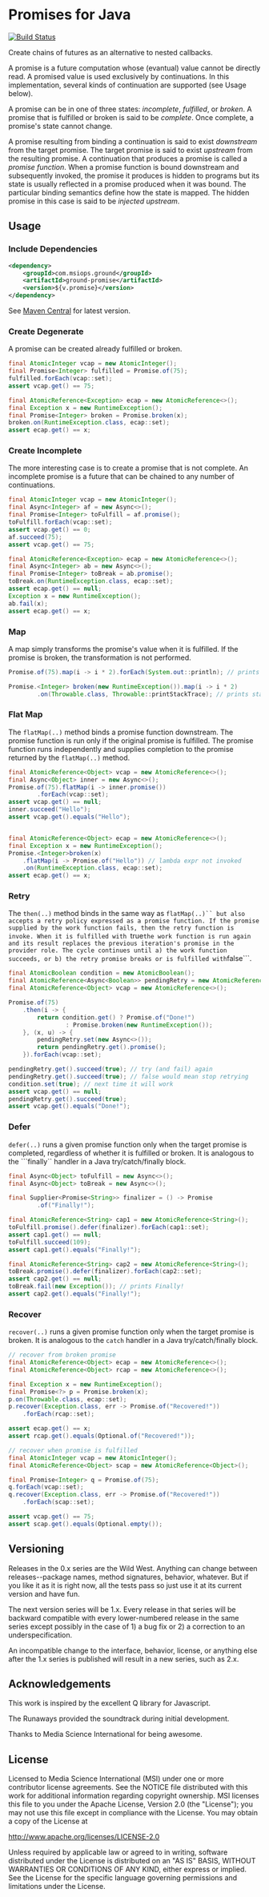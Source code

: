 Promises for Java
=========================

[![Build Status](https://travis-ci.org/mediascience/java-promise.svg)](https://travis-ci.org/mediascience/java-promise)

Create chains of futures as an alternative to nested
callbacks.

A promise is a future computation whose (evantual) value
cannot be directly read. A promised value is used exclusively
by continuations. In this implementation, several kinds of
continuation are supported (see Usage below).

A promise can be in one of three states: *incomplete*,
*fulfilled*, or *broken*.  A promise that is fulfilled
or broken is said to be *complete*. Once complete, a
promise's state cannot change.

A promise resulting from binding a continuation is said
to exist *downstream* from the target promise. The
target promise is said to exist *upstream* from the
resulting promise. A continuation that produces a promise
is called a *promise function*. When a promise function is
bound downstream and subsequently invoked, the promise it
produces is hidden to programs but its state is
usually reflected in a promise produced when it was bound.
The particular binding semantics define how the state
is mapped. The hidden promise in this case is said to be
*injected upstream*.


## Usage

### Include Dependencies
```xml
<dependency>
    <groupId>com.msiops.ground</groupId>
    <artifactId>ground-promise</artifactId>
    <version>${v.promise}</version>
</dependency>
```
See [Maven Central](http://search.maven.org/#search%7Cga%7C1%7Cg%3A%20%22com.msiops.ground%22%20a%3A%22ground-promise%22) for latest version.

### Create Degenerate

A promise can be created already fulfilled or broken.

```java
final AtomicInteger vcap = new AtomicInteger();
final Promise<Integer> fulfilled = Promise.of(75);
fulfilled.forEach(vcap::set);
assert vcap.get() == 75;

final AtomicReference<Exception> ecap = new AtomicReference<>();
final Exception x = new RuntimeException();
final Promise<Integer> broken = Promise.broken(x);
broken.on(RuntimeException.class, ecap::set);
assert ecap.get() == x;
```

### Create Incomplete

The more interesting case is to create a promise that is
not complete. An incomplete promise is a future that
can be chained to any number of continuations.

```java
final AtomicInteger vcap = new AtomicInteger();
final Async<Integer> af = new Async<>();
final Promise<Integer> toFulfill = af.promise();
toFulfill.forEach(vcap::set);
assert vcap.get() == 0;
af.succeed(75);
assert vcap.get() == 75;

final AtomicReference<Exception> ecap = new AtomicReference<>();
final Async<Integer> ab = new Async<>();
final Promise<Integer> toBreak = ab.promise();
toBreak.on(RuntimeException.class, ecap::set);
assert ecap.get() == null;
Exception x = new RuntimeException();
ab.fail(x); 
assert ecap.get() == x;
```

### Map

A map simply transforms the promise's value when it is fulfilled. If
the promise is broken, the transformation is not performed.

```java
Promise.of(75).map(i -> i * 2).forEach(System.out::println); // prints 150

Promise.<Integer> broken(new RuntimeException()).map(i -> i * 2)
        .on(Throwable.class, Throwable::printStackTrace); // prints stack trace
```

### Flat Map

The ```flatMap(..)``` method binds a promise function downstream. The promise
function is run only if the original promise is fulfilled. The promise function
runs independently and supplies completion to the promise returned by
the ```flatMap(..)``` method.

```java
final AtomicReference<Object> vcap = new AtomicReference<>(); 
final Async<Object> inner = new Async<>();
Promise.of(75).flatMap(i -> inner.promise())
        .forEach(vcap::set);
assert vcap.get() == null;
inner.succeed("Hello");
assert vcap.get().equals("Hello");


final AtomicReference<Object> ecap = new AtomicReference<>();
final Exception x = new RuntimeException();
Promise.<Integer>broken(x)
    .flatMap(i -> Promise.of("Hello")) // lambda expr not invoked
    .on(RuntimeException.class, ecap::set); 
assert ecap.get() == x;
```

### Retry

The ```then(..)``` method binds in the same way as ```flatMap(..)`` but also
accepts a retry policy expressed as a promise function. If the promise
supplied by the work function fails, then the retry function is invoke. When
it is fulfilled with ```true``` the work function is run again and its result
replaces the previous iteration's promise in the provider role. The cycle continues
until a) the work function succeeds, or b) the retry promise breaks or is fulfilled
with ```false```.

```java
final AtomicBoolean condition = new AtomicBoolean();
final AtomicReference<Async<Boolean>> pendingRetry = new AtomicReference<Async<Boolean>>();
final AtomicReference<Object> vcap = new AtomicReference<>();

Promise.of(75)
    .then(i -> {
        return condition.get() ? Promise.of("Done!")
                : Promise.broken(new RuntimeException());
    }, (x, u) -> {
        pendingRetry.set(new Async<>());
        return pendingRetry.get().promise();
    }).forEach(vcap::set);

pendingRetry.get().succeed(true); // try (and fail) again
pendingRetry.get().succeed(true); // false would mean stop retrying
condition.set(true); // next time it will work
assert vcap.get() == null;
pendingRetry.get().succeed(true);
assert vcap.get().equals("Done!");
```


### Defer

```defer(..)``` runs a given promise function only when the
target promise is completed, regardless of whether it is fulfilled
or broken. It is analogous to the ```finally`` handler in a Java
try/catch/finally block.

```java
final Async<Object> toFulfill = new Async<>();
final Async<Object> toBreak = new Async<>();

final Supplier<Promise<String>> finalizer = () -> Promise
        .of("Finally!");

final AtomicReference<String> cap1 = new AtomicReference<String>();
toFulfill.promise().defer(finalizer).forEach(cap1::set);
assert cap1.get() == null;
toFulfill.succeed(109);
assert cap1.get().equals("Finally!");

final AtomicReference<String> cap2 = new AtomicReference<String>();
toBreak.promise().defer(finalizer).forEach(cap2::set);
assert cap2.get() == null;
toBreak.fail(new Exception()); // prints Finally!
assert cap2.get().equals("Finally!");
```

### Recover

```recover(..)``` runs a given promise function only when the target
promise is broken. It is analogous to the ```catch``` handler in a
Java try/catch/finally block.

```java
// recover from broken promise
final AtomicReference<Object> ecap = new AtomicReference<>();
final AtomicReference<Object> rcap = new AtomicReference<>();

final Exception x = new RuntimeException();
final Promise<?> p = Promise.broken(x);
p.on(Throwable.class, ecap::set);
p.recover(Exception.class, err -> Promise.of("Recovered!"))
    .forEach(rcap::set);

assert ecap.get() == x;
assert rcap.get().equals(Optional.of("Recovered!"));

// recover when promise is fulfilled
final AtomicInteger vcap = new AtomicInteger();
final AtomicReference<Object> scap = new AtomicReference<Object>();

final Promise<Integer> q = Promise.of(75);
q.forEach(vcap::set);
q.recover(Exception.class, err -> Promise.of("Recovered!"))
    .forEach(scap::set);

assert vcap.get() == 75;
assert scap.get().equals(Optional.empty());
```

## Versioning

Releases in the 0.x series are the Wild West. Anything can change between
releases--package names, method signatures, behavior, whatever. But if you
like it as it is right now, all the tests pass so just use it at its current
version and have fun.

The next version series will be 1.x. Every release in that series will be
backward compatible with every lower-numbered release in the same series
except possibly in the case of 1) a bug fix or 2) a correction to an
underspecification.

An incompatible change to the interface, behavior, license, or anything else
after the 1.x series is published will result in a new series, such as
2.x.

## Acknowledgements

This work is inspired by the excellent Q library for Javascript.

The Runaways provided the soundtrack during initial development.

Thanks to Media Science International for being awesome.

## License

Licensed to Media Science International (MSI) under one or more
contributor license agreements. See the NOTICE file distributed with this
work for additional information regarding copyright ownership. MSI
licenses this file to you under the Apache License, Version 2.0 (the
"License"); you may not use this file except in compliance with the
License. You may obtain a copy of the License at

http://www.apache.org/licenses/LICENSE-2.0

Unless required by applicable law or agreed to in writing, software
distributed under the License is distributed on an "AS IS" BASIS, WITHOUT
WARRANTIES OR CONDITIONS OF ANY KIND, either express or implied. See the
License for the specific language governing permissions and limitations
under the License.


